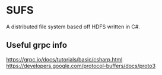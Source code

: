 # SUFS
A distributed file system based off HDFS written in C#.

## Useful grpc info
https://grpc.io/docs/tutorials/basic/csharp.html
https://developers.google.com/protocol-buffers/docs/proto3